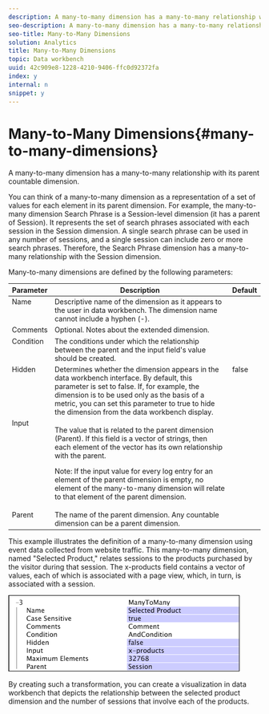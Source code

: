 ```yaml
---
description: A many-to-many dimension has a many-to-many relationship with its parent countable dimension.
seo-description: A many-to-many dimension has a many-to-many relationship with its parent countable dimension.
seo-title: Many-to-Many Dimensions
solution: Analytics
title: Many-to-Many Dimensions
topic: Data workbench
uuid: 42c909e8-1228-4210-9406-ffc0d92372fa
index: y
internal: n
snippet: y
---
```


# Many-to-Many Dimensions{#many-to-many-dimensions}

A many-to-many dimension has a many-to-many relationship with its parent countable dimension.

You can think of a many-to-many dimension as a representation of a set of values for each element in its parent dimension. For example, the many-to-many dimension Search Phrase is a Session-level dimension (it has a parent of Session). It represents the set of search phrases associated with each session in the Session dimension. A single search phrase can be used in any number of sessions, and a single session can include zero or more search phrases. Therefore, the Search Phrase dimension has a many-to-many relationship with the Session dimension.

Many-to-many dimensions are defined by the following parameters:

<table id="table_A6D495008DFF4DD28A3ECD718D775E54"> 
 <thead> 
  <tr valign="top"> 
   <th colname="col1" class="entry"> Parameter </th> 
   <th colname="col2" class="entry"> Description </th> 
   <th colname="col3" class="entry"> Default </th> 
  </tr> 
 </thead>
 <tbody> 
  <tr valign="top"> 
   <td colname="col1"> Name </td> 
   <td colname="col2"> Descriptive name of the dimension as it appears to the user in data workbench. The dimension name cannot include a hyphen (-). </td> 
   <td colname="col3"> </td> 
  </tr> 
  <tr valign="top"> 
   <td colname="col1"> Comments </td> 
   <td colname="col2"> Optional. Notes about the extended dimension. </td> 
   <td colname="col3"> </td> 
  </tr> 
  <tr valign="top"> 
   <td colname="col1"> Condition </td> 
   <td colname="col2"> The conditions under which the relationship between the parent and the input field's value should be created. </td> 
   <td colname="col3"> </td> 
  </tr> 
  <tr valign="top"> 
   <td colname="col1"> Hidden </td> 
   <td colname="col2"> Determines whether the dimension appears in the data workbench interface. By default, this parameter is set to false. If, for example, the dimension is to be used only as the basis of a metric, you can set this parameter to true to hide the dimension from the data workbench display. </td> 
   <td colname="col3"> false </td> 
  </tr> 
  <tr valign="top"> 
   <td colname="col1"> Input </td> 
   <td colname="col2"> <p>The value that is related to the parent dimension (Parent). If this field is a vector of strings, then each element of the vector has its own relationship with the parent. </p> <p> <p>Note:  If the input value for every log entry for an element of the parent dimension is empty, no element of the many-to-many dimension will relate to that element of the parent dimension. </p> </p> </td> 
   <td colname="col3"> </td> 
  </tr> 
  <tr valign="top"> 
   <td colname="col1"> Parent </td> 
   <td colname="col2"> The name of the parent dimension. Any countable dimension can be a parent dimension. </td> 
   <td colname="col3"> </td> 
  </tr> 
 </tbody> 
</table>

This example illustrates the definition of a many-to-many dimension using event data collected from website traffic. This many-to-many dimension, named "Selected Product," relates sessions to the products purchased by the visitor during that session. The x-products field contains a vector of values, each of which is associated with a page view, which, in turn, is associated with a session.

![](assets/cfg_Transformation_Dim_ManytoMany.png)

By creating such a transformation, you can create a visualization in data workbench that depicts the relationship between the selected product dimension and the number of sessions that involve each of the products. 

